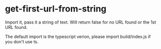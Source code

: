 # get-first-url-from-string

Import it, pass it a string of text. Will return false for no URL found or the 1st URL found.

The default import is the typescript verion, please import build/index.js if you don't use ts.
